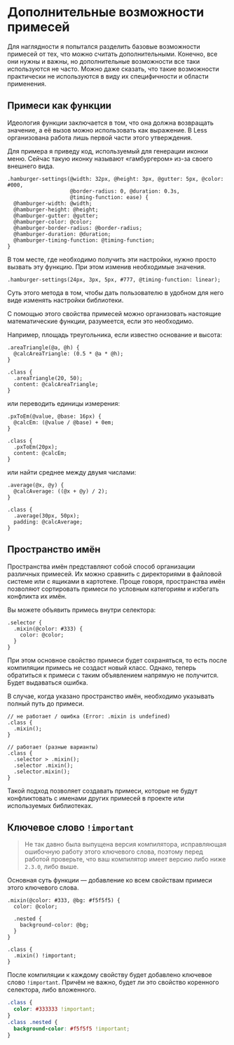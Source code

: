 # Дополнительные возможности примесей

Для наглядности я попытался разделить базовые возможности примесей от тех, что можно считать дополнительными. Конечно, все они нужны и важны, но дополнительные возможности все таки используются не часто. Можно даже сказать, что такие возможности практически не используются в виду их специфичности и области применения.

## Примеси как функции

Идеология функции заключается в том, что она должна возвращать значение, а её вызов можно использовать как выражение. В Less организована работа лишь первой части этого утверждения.

Для примера я приведу код, используемый для генерации иконки меню. Сейчас такую иконку называют «гамбургером» из-за своего внешнего вида.

```less
.hamburger-settings(@width: 32px, @height: 3px, @gutter: 5px, @color: #000,
                    @border-radius: 0, @duration: 0.3s,
                    @timing-function: ease) {
  @hamburger-width: @width;
  @hamburger-height: @height;
  @hamburger-gutter: @gutter;
  @hamburger-color: @color;
  @hamburger-border-radius: @border-radius;
  @hamburger-duration: @duration;
  @hamburger-timing-function: @timing-function;
}
```

В том месте, где необходимо получить эти настройки, нужно просто вызвать эту функцию. При этом изменив необходимые значения.

```less
.hamburger-settings(24px, 3px, 5px, #777, @timing-function: linear);
```

Суть этого метода в том, чтобы дать пользователю в удобном для него виде изменять настройки библиотеки.

С помощью этого свойства примесей можно организовать настоящие математические функции, разумеется, если это необходимо.

Например, площадь треугольника, если известно основание и высота:

```less
.areaTriangle(@a, @h) {
  @calcAreaTriangle: (0.5 * @a * @h);
}

.class {
  .areaTriangle(20, 50);
  content: @calcAreaTriangle;
}
```

или переводить единицы измерения:

```less
.pxToEm(@value, @base: 16px) {
  @calcEm: (@value / @base) + 0em;
}

.class {
  .pxToEm(20px);
  content: @calcEm;
}
```

или найти среднее между двумя числами:

```less
.average(@x, @y) {
  @calcAverage: ((@x + @y) / 2);
}

.class {
  .average(30px, 50px);
  padding: @calcAverage;
}
```

## Пространство имён

Пространства имён представляют собой способ организации различных примесей. Их можно сравнить с директориями в файловой системе или с ящиками в картотеке. Проще говоря, пространства имён позволяют сортировать примеси по условным категориям и избегать конфликта их имён.

Вы можете объявить примесь внутри селектора:

```less
.selector {
  .mixin(@color: #333) {
    color: @color;
  }
}
```

При этом основное свойство примеси будет сохраняться, то есть после компиляции примесь не создаст новый класс. Однако, теперь обратиться к примеси с таким объявлением напрямую не получится. Будет выдаваться ошибка.

В случае, когда указано пространство имён, необходимо указывать полный путь до примеси.

```less
// не работает / ошибка (Error: .mixin is undefined)
.class {
  .mixin();
}

// работает (разные варианты)
.class {
  .selector > .mixin();
  .selector .mixin();
  .selector.mixin();
}
```

Такой подход позволяет создавать примеси, которые не будут конфликтовать с именами других примесей в проекте или используемых библиотеках.

## Ключевое слово `!important`

> Не так давно была выпущена версия компилятора, исправляющая ошибочную работу этого ключевого слова, поэтому перед работой проверьте, что ваш компилятор имеет версию либо ниже `2.3.0`, либо выше.

Основная суть функции — добавление ко всем свойствам примеси этого ключевого слова.

```less
.mixin(@color: #333, @bg: #f5f5f5) {
  color: @color;

  .nested {
    background-color: @bg;
  }
}

.class {
  .mixin() !important;
}
```

После компиляции к каждому свойству будет добавлено ключевое слово `!important`. Причём не важно, будет ли это свойство коренного селектора, либо вложенного.

```css
.class {
  color: #333333 !important;
}
.class .nested {
  background-color: #f5f5f5 !important;
}
```
